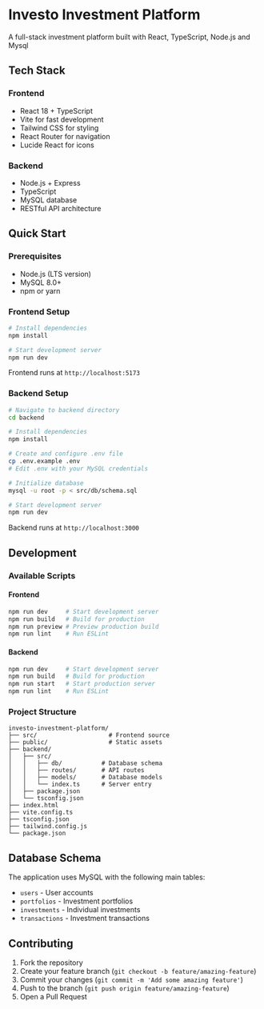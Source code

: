 # Investo Investment Platform

A full-stack investment platform built with React, TypeScript,  Node.js and Mysql

## Tech Stack

### Frontend
- React 18 + TypeScript
- Vite for fast development
- Tailwind CSS for styling
- React Router for navigation
- Lucide React for icons

### Backend
- Node.js + Express
- TypeScript
- MySQL database
- RESTful API architecture

## Quick Start

### Prerequisites
- Node.js (LTS version)
- MySQL 8.0+
- npm or yarn

### Frontend Setup
```bash
# Install dependencies
npm install

# Start development server
npm run dev
```
Frontend runs at `http://localhost:5173`

### Backend Setup
```bash
# Navigate to backend directory
cd backend

# Install dependencies
npm install

# Create and configure .env file
cp .env.example .env
# Edit .env with your MySQL credentials

# Initialize database
mysql -u root -p < src/db/schema.sql

# Start development server
npm run dev
```
Backend runs at `http://localhost:3000`

## Development

### Available Scripts

#### Frontend
```bash
npm run dev     # Start development server
npm run build   # Build for production
npm run preview # Preview production build
npm run lint    # Run ESLint
```

#### Backend
```bash
npm run dev     # Start development server
npm run build   # Build for production
npm run start   # Start production server
npm run lint    # Run ESLint
```

### Project Structure
```
investo-investment-platform/
├── src/                    # Frontend source
├── public/                 # Static assets
├── backend/
│   ├── src/
│   │   ├── db/           # Database schema
│   │   ├── routes/       # API routes
│   │   ├── models/       # Database models
│   │   └── index.ts      # Server entry
│   ├── package.json
│   └── tsconfig.json
├── index.html
├── vite.config.ts
├── tsconfig.json
├── tailwind.config.js
└── package.json
```

## Database Schema

The application uses MySQL with the following main tables:
- `users` - User accounts
- `portfolios` - Investment portfolios
- `investments` - Individual investments
- `transactions` - Investment transactions

## Contributing

1. Fork the repository
2. Create your feature branch (`git checkout -b feature/amazing-feature`)
3. Commit your changes (`git commit -m 'Add some amazing feature'`)
4. Push to the branch (`git push origin feature/amazing-feature`)
5. Open a Pull Request


